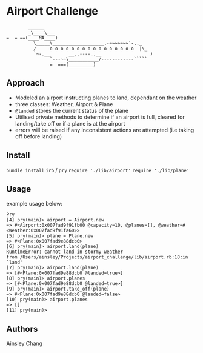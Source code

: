 Airport Challenge
=================

```
        ______
        _\____\___
=  = ==(____MA____)
          \_____\___________________,-~~~~~~~`-.._
          /     o o o o o o o o o o o o o o o o  |\_
          `~-.__       __..----..__                  )
                `---~~\___________/------------`````
                =  ===(_________)

```

Approach
--------

- Modeled an airport instructing planes to land, dependant on the weather
- three classes: Weather, Airport & Plane
- `@landed` stores the current status of the plane
- Utilised private methods to determine if an airport is full, cleared for landing/take off or if a plane is at the airport
- errors will be raised if any inconsistent actions are attempted (i.e taking off before landing)


Install
-------

`bundle install`
`irb` / `pry`
`require './lib/airport'`
`require './lib/plane'`

Usage
-----

example usage below:

```
Pry
[4] pry(main)> airport = Airport.new
=> #<Airport:0x007fad9f91fb00 @capacity=10, @planes=[], @weather=#<Weather:0x007fad9f91fa60>>
[5] pry(main)> plane = Plane.new
=> #<Plane:0x007fad9e88dcb0>
[6] pry(main)> airport.land(plane)
RuntimeError: cannot land in stormy weather
from /Users/ainsley/Projects/airport_challenge/lib/airport.rb:18:in `land'
[7] pry(main)> airport.land(plane)
=> [#<Plane:0x007fad9e88dcb0 @landed=true>]
[8] pry(main)> airport.planes
=> [#<Plane:0x007fad9e88dcb0 @landed=true>]
[9] pry(main)> airport.take_off(plane)
=> #<Plane:0x007fad9e88dcb0 @landed=false>
[10] pry(main)> airport.planes
=> []
[11] pry(main)>
```

Authors
--------

Ainsley Chang
